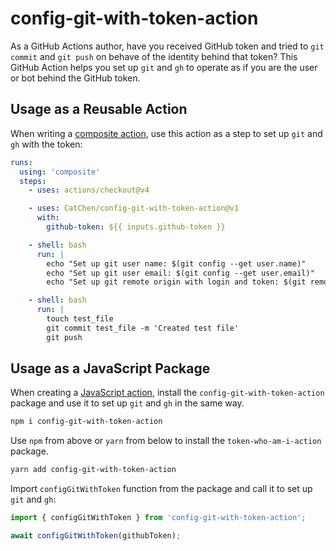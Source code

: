 # config-git-with-token-action

As a GitHub Actions author, have you received GitHub token and tried to `git commit` and `git push` on behave of the identity behind that token? This GitHub Action helps you set up `git` and `gh` to operate as if you are the user or bot behind the GitHub token.

## Usage as a Reusable Action

When writing a [composite action](https://docs.github.com/en/actions/creating-actions/creating-a-composite-action), use this action as a step to set up `git` and `gh` with the token:

```yaml
runs:
  using: 'composite'
  steps:
    - uses: actions/checkout@v4

    - uses: CatChen/config-git-with-token-action@v1
      with:
        github-token: ${{ inputs.github-token }}

    - shell: bash
      run: |
        echo "Set up git user name: $(git config --get user.name)"
        echo "Set up git user email: $(git config --get user.email)"
        echo "Set up git remote origin with login and token: $(git remote get-url origin)"

    - shell: bash
      run: |
        touch test_file
        git commit test_file -m 'Created test file'
        git push
```

## Usage as a JavaScript Package

When creating a [JavaScript action](https://docs.github.com/en/actions/creating-actions/creating-a-javascript-action), install the `config-git-with-token-action` package and use it to set up `git` and `gh` in the same way.

```bash
npm i config-git-with-token-action
```

Use `npm` from above or `yarn` from below to install the `token-who-am-i-action` package.

```bash
yarn add config-git-with-token-action
```

Import `configGitWithToken` function from the package and call it to set up `git` and `gh`:

```TypeScript
import { configGitWithToken } from 'config-git-with-token-action';

await configGitWithToken(githubToken);
```
